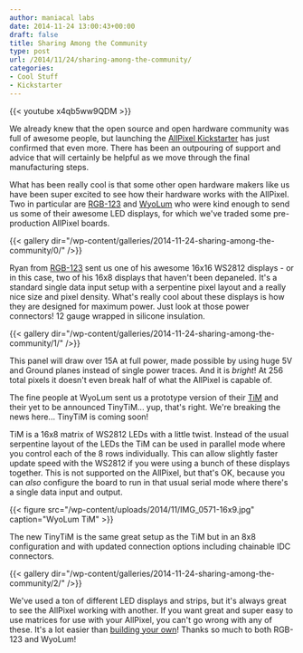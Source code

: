 ```yaml
---
author: maniacal labs
date: 2014-11-24 13:00:43+00:00
draft: false
title: Sharing Among the Community
type: post
url: /2014/11/24/sharing-among-the-community/
categories:
- Cool Stuff
- Kickstarter
---
```


{{< youtube x4qb5ww9QDM >}}

We already knew that the open source and open hardware community was full of awesome people, but launching the [AllPixel Kickstarter](https://www.kickstarter.com/projects/1101128588/allpixel-usb-interface-for-all-your-led-needs/) has just confirmed that even more. There has been an outpouring of support and advice that will certainly be helpful as we move through the final manufacturing steps.

What has been really cool is that some other open hardware makers like us have been super excited to see how their hardware works with the AllPixel. Two in particular are [RGB-123](http://rgb-123.com/shop) and [WyoLum](http://shop.wyolum.com/) who were kind enough to send us some of their awesome LED displays, for which we've traded some pre-production AllPixel boards.

{{< gallery dir="/wp-content/galleries/2014-11-24-sharing-among-the-community/0/" />}}

Ryan from [RGB-123](http://rgb-123.com) sent us one of his awesome 16x16 WS2812 displays - or in this case, two of his 16x8 displays that haven't been depaneled. It's a standard single data input setup with a serpentine pixel layout and a really nice size and pixel density. What's really cool about these displays is how they are designed for maximum power. Just look at those power connectors! 12 gauge wrapped in silicone insulation.

{{< gallery dir="/wp-content/galleries/2014-11-24-sharing-among-the-community/1/" />}}

This panel will draw over 15A at full power, made possible by using huge 5V and Ground planes instead of single power traces. And it is _bright_! At 256 total pixels it doesn't even break half of what the AllPixel is capable of.

The fine people at WyoLum sent us a prototype version of their [TiM](http://wyolum.com/the-intelligent-matrix-tim/) and their yet to be announced TinyTiM... yup, that's right. We're breaking the news here... TinyTiM is coming soon!

TiM is a 16x8 matrix of WS2812 LEDs with a little twist. Instead of the usual serpentine layout of the LEDs the TiM can be used in parallel mode where you control each of the 8 rows individually. This can allow slightly faster update speed with the WS2812 if you were using a bunch of these displays together. This is not supported on the AllPixel, but that's OK, because you can _also_ configure the board to run in that usual serial mode where there's a single data input and output.

{{< figure src="/wp-content/uploads/2014/11/IMG_0571-16x9.jpg" caption="WyoLum TiM" >}}

The new TinyTiM is the same great setup as the TiM but in an 8x8 configuration and with updated connection options including chainable IDC connectors.

{{< gallery dir="/wp-content/galleries/2014-11-24-sharing-among-the-community/2/" />}}

We've used a ton of different LED displays and strips, but it's always great to see the AllPixel working with another. If you want great and super easy to use matrices for use with your AllPixel, you can't go wrong with any of these. It's a lot easier than [building your own](/2014/08/19/24x24-led-matrix-build/)! Thanks so much to both RGB-123 and WyoLum!

